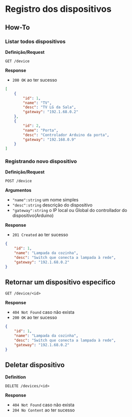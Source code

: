 # Registro dos dispositivos


## How-To

### Listar todos dispositivos 

**Definição/Request**

`GET /device`

**Response**

- `200 OK` ao ter sucesso

```json
[
    {
        "id": 1,
        "name": "TV",
        "desc": "TV LG da Sala",
        "gateway": "192.1.68.0.2"
    },
    {
        "id": 2,
        "name": "Porta",
        "desc": "Controlador Arduino da porta",
        "gateway": "192.168.0.9"
    }
]
```

### Registrando novo dispositivo

**Definição/Request**

`POST /device`

**Argumentos**

- `"name":string` um nome simples
- `"desc":string` descrição do dispositivo
- `"gateway":string` o IP local ou Global do controllador do dispositivo(Arduino)

**Response**

- `201 Created` ao ter sucesso

```json
{
    "id": 1,
    "name": "Lampada da cozinha",
    "desc": "Switch que conecta a lampada à rede",
    "gateway": "192.1.68.0.2"
}
```

## Retornar um dispositivo especifico

`GET /device/<id>`

**Response**

- `404 Not Found` caso não exista
- `200 OK` ao ter sucesso

```json
{
    "id": 1,
    "name": "Lampada da cozinha",
    "desc": "Switch que conecta a lampada à rede",
    "gateway": "192.1.68.0.2"
}
```

## Deletar dispositivo

**Definition**

`DELETE /devices/<id>`

**Response**

- `404 Not Found` caso não exista
- `204 No Content` ao ter sucesso
